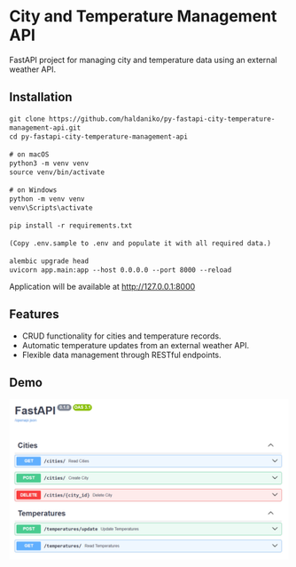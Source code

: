 # City and Temperature Management API

FastAPI project for managing city and temperature data using an external weather API.


## Installation

```
git clone https://github.com/haldaniko/py-fastapi-city-temperature-management-api.git
cd py-fastapi-city-temperature-management-api

# on macOS
python3 -m venv venv
source venv/bin/activate

# on Windows
python -m venv venv
venv\Scripts\activate

pip install -r requirements.txt

(Copy .env.sample to .env and populate it with all required data.)

alembic upgrade head
uvicorn app.main:app --host 0.0.0.0 --port 8000 --reload
```

Application will be available at http://127.0.0.1:8000

## Features

* CRUD functionality for cities and temperature records.
* Automatic temperature updates from an external weather API.
* Flexible data management through RESTful endpoints.

## Demo
![demo.png](screenshots%2Fdemo.png)